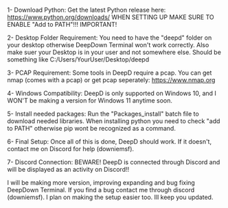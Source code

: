 1- Download Python:
   Get the latest Python release here:
   https://www.python.org/downloads/
   WHEN SETTING UP MAKE SURE TO ENABLE "Add to PATH"!!! IMPORTANT!

2- Desktop Folder Requirement:
   You need to have the "deepd" folder on your desktop otherwise DeepDown Terminal won't work correctly. Also make suer your Desktop is in your user and not somewhere else. Should be something like C:/Users/YourUser/Desktop/deepd

3- PCAP Requirement:
   Some tools in DeepD require a pcap. You can get nmap (comes with a pcap) or get pcap seperately:
   https://www.nmap.org

4- Windows Compatibility:
   DeepD is only supported on Windows 10, and I WON'T be making a version for Windows 11 anytime soon.
   
5- Install needed packages:
   Run the "Packages_install" batch file to download needed libraries. When installing python you need to check "add to PATH" otherwise pip wont be recognized as a command.

6- Final Setup:
   Once all of this is done, DeepD should work. If it doesn't, contact me on Discord for help (downiemsf).

7- Discord Connection:
   BEWARE! DeepD is connected through Discord and will be displayed as an activity on Discord!!

I will be making more version, improving expanding and bug fixing DeepDown Terminal. If you find a bug contact me through discord (downiemsf). I plan on making the setup easier too. Ill keep you updated.

